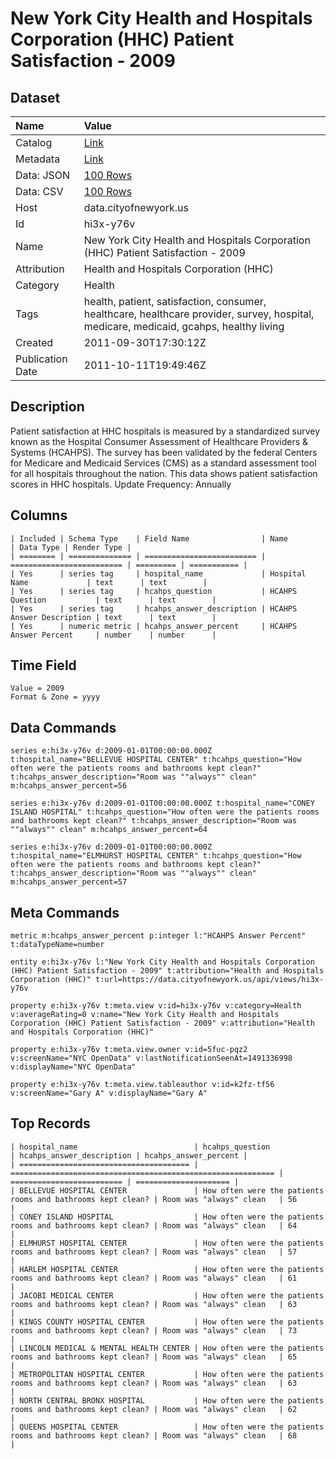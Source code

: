# New York City Health and Hospitals Corporation (HHC) Patient Satisfaction - 2009

## Dataset

| Name | Value |
| :--- | :---- |
| Catalog | [Link](https://catalog.data.gov/dataset/new-york-city-health-and-hospitals-corporation-hhc-patient-satisfaction-2009-820cc) |
| Metadata | [Link](https://data.cityofnewyork.us/api/views/hi3x-y76v) |
| Data: JSON | [100 Rows](https://data.cityofnewyork.us/api/views/hi3x-y76v/rows.json?max_rows=100) |
| Data: CSV | [100 Rows](https://data.cityofnewyork.us/api/views/hi3x-y76v/rows.csv?max_rows=100) |
| Host | data.cityofnewyork.us |
| Id | hi3x-y76v |
| Name | New York City Health and Hospitals Corporation (HHC) Patient Satisfaction - 2009 |
| Attribution | Health and Hospitals Corporation (HHC) |
| Category | Health |
| Tags | health, patient, satisfaction, consumer, healthcare, healthcare provider, survey, hospital, medicare, medicaid, gcahps, healthy living |
| Created | 2011-09-30T17:30:12Z |
| Publication Date | 2011-10-11T19:49:46Z |

## Description

Patient satisfaction at HHC hospitals is measured by a standardized survey known as the Hospital Consumer Assessment of Healthcare Providers & Systems (HCAHPS). The survey has been validated by the federal Centers for Medicare and Medicaid Services (CMS) as a standard assessment tool for all hospitals throughout the nation. This data shows patient satisfaction scores in HHC hospitals.
Update Frequency: Annually

## Columns

```ls
| Included | Schema Type    | Field Name                | Name                      | Data Type | Render Type |
| ======== | ============== | ========================= | ========================= | ========= | =========== |
| Yes      | series tag     | hospital_name             | Hospital Name             | text      | text        |
| Yes      | series tag     | hcahps_question           | HCAHPS Question           | text      | text        |
| Yes      | series tag     | hcahps_answer_description | HCAHPS Answer Description | text      | text        |
| Yes      | numeric metric | hcahps_answer_percent     | HCAHPS Answer Percent     | number    | number      |
```

## Time Field

```ls
Value = 2009
Format & Zone = yyyy
```

## Data Commands

```ls
series e:hi3x-y76v d:2009-01-01T00:00:00.000Z t:hospital_name="BELLEVUE HOSPITAL CENTER" t:hcahps_question="How often were the patients rooms and bathrooms kept clean?" t:hcahps_answer_description="Room was ""always"" clean" m:hcahps_answer_percent=56

series e:hi3x-y76v d:2009-01-01T00:00:00.000Z t:hospital_name="CONEY ISLAND HOSPITAL" t:hcahps_question="How often were the patients rooms and bathrooms kept clean?" t:hcahps_answer_description="Room was ""always"" clean" m:hcahps_answer_percent=64

series e:hi3x-y76v d:2009-01-01T00:00:00.000Z t:hospital_name="ELMHURST HOSPITAL CENTER" t:hcahps_question="How often were the patients rooms and bathrooms kept clean?" t:hcahps_answer_description="Room was ""always"" clean" m:hcahps_answer_percent=57
```

## Meta Commands

```ls
metric m:hcahps_answer_percent p:integer l:"HCAHPS Answer Percent" t:dataTypeName=number

entity e:hi3x-y76v l:"New York City Health and Hospitals Corporation (HHC) Patient Satisfaction - 2009" t:attribution="Health and Hospitals Corporation (HHC)" t:url=https://data.cityofnewyork.us/api/views/hi3x-y76v

property e:hi3x-y76v t:meta.view v:id=hi3x-y76v v:category=Health v:averageRating=0 v:name="New York City Health and Hospitals Corporation (HHC) Patient Satisfaction - 2009" v:attribution="Health and Hospitals Corporation (HHC)"

property e:hi3x-y76v t:meta.view.owner v:id=5fuc-pqz2 v:screenName="NYC OpenData" v:lastNotificationSeenAt=1491336998 v:displayName="NYC OpenData"

property e:hi3x-y76v t:meta.view.tableauthor v:id=k2fz-tf56 v:screenName="Gary A" v:displayName="Gary A"
```

## Top Records

```ls
| hospital_name                          | hcahps_question                                             | hcahps_answer_description | hcahps_answer_percent | 
| ====================================== | =========================================================== | ========================= | ===================== | 
| BELLEVUE HOSPITAL CENTER               | How often were the patients rooms and bathrooms kept clean? | Room was "always" clean   | 56                    | 
| CONEY ISLAND HOSPITAL                  | How often were the patients rooms and bathrooms kept clean? | Room was "always" clean   | 64                    | 
| ELMHURST HOSPITAL CENTER               | How often were the patients rooms and bathrooms kept clean? | Room was "always" clean   | 57                    | 
| HARLEM HOSPITAL CENTER                 | How often were the patients rooms and bathrooms kept clean? | Room was "always" clean   | 61                    | 
| JACOBI MEDICAL CENTER                  | How often were the patients rooms and bathrooms kept clean? | Room was "always" clean   | 63                    | 
| KINGS COUNTY HOSPITAL CENTER           | How often were the patients rooms and bathrooms kept clean? | Room was "always" clean   | 73                    | 
| LINCOLN MEDICAL & MENTAL HEALTH CENTER | How often were the patients rooms and bathrooms kept clean? | Room was "always" clean   | 65                    | 
| METROPOLITAN HOSPITAL CENTER           | How often were the patients rooms and bathrooms kept clean? | Room was "always" clean   | 63                    | 
| NORTH CENTRAL BRONX HOSPITAL           | How often were the patients rooms and bathrooms kept clean? | Room was "always" clean   | 62                    | 
| QUEENS HOSPITAL CENTER                 | How often were the patients rooms and bathrooms kept clean? | Room was "always" clean   | 68                    | 
```